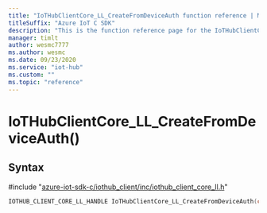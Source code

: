 ```yaml
---                             
title: "IoTHubClientCore_LL_CreateFromDeviceAuth function reference | Microsoft Docs" 
titleSuffix: "Azure IoT C SDK"            
description: "This is the function reference page for the IoTHubClientCore_LL_CreateFromDeviceAuth() function in the Azure IoT C SDK. This SDK is used with Azure IoT Hub and Azure IoT Hub Device Provisioning Service"            
manager: timlt                 
author: wesmc7777              
ms.author: wesmc               
ms.date: 09/23/2020                    
ms.service: "iot-hub"             
ms.custom: ""                
ms.topic: "reference"        
---                            
```


# IoTHubClientCore_LL_CreateFromDeviceAuth()

## Syntax

\#include "[azure-iot-sdk-c/iothub_client/inc/iothub_client_core_ll.h](../iothub-client-core-ll-h.md)"  
```C
IOTHUB_CLIENT_CORE_LL_HANDLE IoTHubClientCore_LL_CreateFromDeviceAuth(const char *iothub_uri MU_IFCOMMA6 const char *device_id MU_IFCOMMA4   MU_IFCOMMA2);
```

